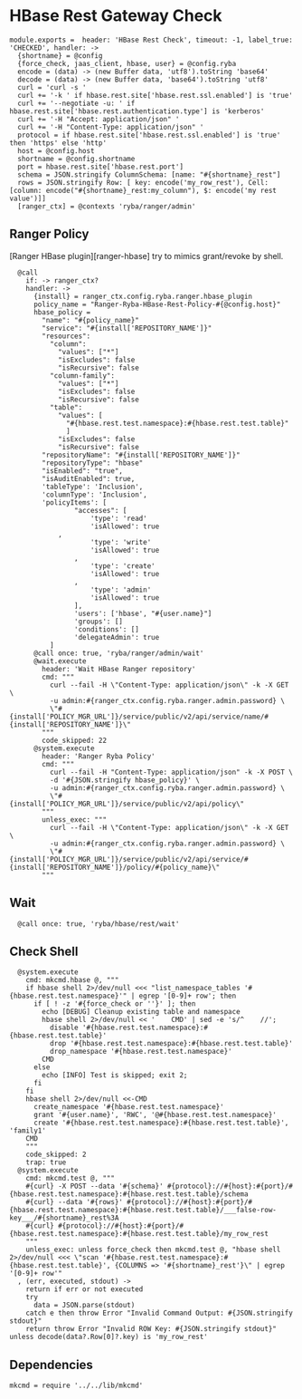 
# HBase Rest Gateway Check

    module.exports =  header: 'HBase Rest Check', timeout: -1, label_true: 'CHECKED', handler: ->
      {shortname} = @config
      {force_check, jaas_client, hbase, user} = @config.ryba
      encode = (data) -> (new Buffer data, 'utf8').toString 'base64'
      decode = (data) -> (new Buffer data, 'base64').toString 'utf8'
      curl = 'curl -s '
      curl += '-k ' if hbase.rest.site['hbase.rest.ssl.enabled'] is 'true'
      curl += '--negotiate -u: ' if hbase.rest.site['hbase.rest.authentication.type'] is 'kerberos'
      curl += '-H "Accept: application/json" '
      curl += '-H "Content-Type: application/json" '
      protocol = if hbase.rest.site['hbase.rest.ssl.enabled'] is 'true' then 'https' else 'http'
      host = @config.host
      shortname = @config.shortname
      port = hbase.rest.site['hbase.rest.port']
      schema = JSON.stringify ColumnSchema: [name: "#{shortname}_rest"]
      rows = JSON.stringify Row: [ key: encode('my_row_rest'), Cell: [column: encode("#{shortname}_rest:my_column"), $: encode('my rest value')]]
      [ranger_ctx] = @contexts 'ryba/ranger/admin'

## Ranger Policy
[Ranger HBase plugin][ranger-hbase] try to mimics grant/revoke by shell.

      @call
        if: -> ranger_ctx?
        handler: ->
          {install} = ranger_ctx.config.ryba.ranger.hbase_plugin
          policy_name = "Ranger-Ryba-HBase-Rest-Policy-#{@config.host}"
          hbase_policy =
            "name": "#{policy_name}"
            "service": "#{install['REPOSITORY_NAME']}"
            "resources":
              "column":
                "values": ["*"]
                "isExcludes": false
                "isRecursive": false
              "column-family":
                "values": ["*"]
                "isExcludes": false
                "isRecursive": false
              "table":
                "values": [
                  "#{hbase.rest.test.namespace}:#{hbase.rest.test.table}"
                  ]
                "isExcludes": false
                "isRecursive": false
            "repositoryName": "#{install['REPOSITORY_NAME']}"
            "repositoryType": "hbase"
            "isEnabled": "true",
            "isAuditEnabled": true,
            'tableType': 'Inclusion',
            'columnType': 'Inclusion',
            'policyItems': [
            		"accesses": [
            			'type': 'read'
            			'isAllowed': true
                ,
            			'type': 'write'
            			'isAllowed': true
            		,
            			'type': 'create'
            			'isAllowed': true
            		,
            			'type': 'admin'
            			'isAllowed': true
            		],
            		'users': ['hbase', "#{user.name}"]
            		'groups': []
            		'conditions': []
            		'delegateAdmin': true
              ]
          @call once: true, 'ryba/ranger/admin/wait'
          @wait.execute
            header: 'Wait HBase Ranger repository'
            cmd: """
              curl --fail -H \"Content-Type: application/json\" -k -X GET  \
              -u admin:#{ranger_ctx.config.ryba.ranger.admin.password} \
              \"#{install['POLICY_MGR_URL']}/service/public/v2/api/service/name/#{install['REPOSITORY_NAME']}\"
            """
            code_skipped: 22
          @system.execute
            header: 'Ranger Ryba Policy'
            cmd: """
              curl --fail -H "Content-Type: application/json" -k -X POST \
              -d '#{JSON.stringify hbase_policy}' \
              -u admin:#{ranger_ctx.config.ryba.ranger.admin.password} \
              \"#{install['POLICY_MGR_URL']}/service/public/v2/api/policy\"
            """
            unless_exec: """
              curl --fail -H \"Content-Type: application/json\" -k -X GET  \
              -u admin:#{ranger_ctx.config.ryba.ranger.admin.password} \
              \"#{install['POLICY_MGR_URL']}/service/public/v2/api/service/#{install['REPOSITORY_NAME']}/policy/#{policy_name}\"
            """

## Wait

      @call once: true, 'ryba/hbase/rest/wait'

## Check Shell

      @system.execute
        cmd: mkcmd.hbase @, """
        if hbase shell 2>/dev/null <<< "list_namespace_tables '#{hbase.rest.test.namespace}'" | egrep '[0-9]+ row'; then
          if [ ! -z '#{force_check or ''}' ]; then
            echo [DEBUG] Cleanup existing table and namespace
            hbase shell 2>/dev/null << '    CMD' | sed -e 's/^    //';
              disable '#{hbase.rest.test.namespace}:#{hbase.rest.test.table}'
              drop '#{hbase.rest.test.namespace}:#{hbase.rest.test.table}'
              drop_namespace '#{hbase.rest.test.namespace}'
            CMD
          else
            echo [INFO] Test is skipped; exit 2;
          fi
        fi
        hbase shell 2>/dev/null <<-CMD
          create_namespace '#{hbase.rest.test.namespace}'
          grant '#{user.name}', 'RWC', '@#{hbase.rest.test.namespace}'
          create '#{hbase.rest.test.namespace}:#{hbase.rest.test.table}', 'family1'
        CMD
        """
        code_skipped: 2
        trap: true
      @system.execute
        cmd: mkcmd.test @, """
        #{curl} -X POST --data '#{schema}' #{protocol}://#{host}:#{port}/#{hbase.rest.test.namespace}:#{hbase.rest.test.table}/schema
        #{curl} --data '#{rows}' #{protocol}://#{host}:#{port}/#{hbase.rest.test.namespace}:#{hbase.rest.test.table}/___false-row-key___/#{shortname}_rest%3A
        #{curl} #{protocol}://#{host}:#{port}/#{hbase.rest.test.namespace}:#{hbase.rest.test.table}/my_row_rest
        """
        unless_exec: unless force_check then mkcmd.test @, "hbase shell 2>/dev/null <<< \"scan '#{hbase.rest.test.namespace}:#{hbase.rest.test.table}', {COLUMNS => '#{shortname}_rest'}\" | egrep '[0-9]+ row'"
      , (err, executed, stdout) ->
        return if err or not executed
        try
          data = JSON.parse(stdout)
        catch e then throw Error "Invalid Command Output: #{JSON.stringify stdout}"
        return throw Error "Invalid ROW Key: #{JSON.stringify stdout}" unless decode(data?.Row[0]?.key) is 'my_row_rest'

## Dependencies

    mkcmd = require '../../lib/mkcmd'
